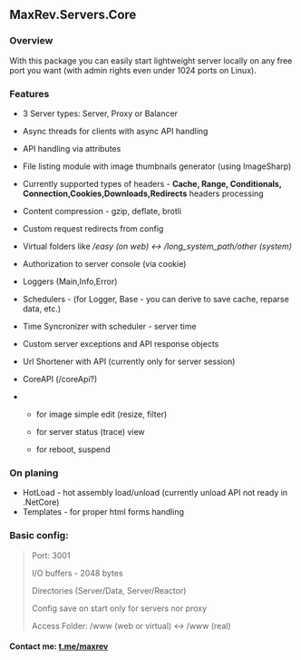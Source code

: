 ## MaxRev.Servers.Core

### Overview

With this package you can easily start lightweight server locally on any free port you want (with admin rights even under 1024 ports on Linux).

### Features 

- 3 Server types: Server, Proxy or Balancer 

- Async threads for clients with async API handling

- API handling via attributes 

- File listing module with image thumbnails generator (using ImageSharp)

- Currently  supported types of headers - **Cache, Range, Conditionals, Connection,Cookies,Downloads,Redirects** headers processing

- Content compression - gzip, deflate, brotli

- Custom request redirects from config

- Virtual folders like */easy (on web) <-> /long_system_path/other (system)*

- Authorization to server console (via cookie)

- Loggers (Main,Info,Error)

- Schedulers - (for Logger, Base - you can derive to save cache, reparse data, etc.)

- Time Syncronizer with scheduler - server time

- Custom server exceptions and API response objects

- Url Shortener with API (currently only for server session)

- CoreAPI (/coreApi?)

- - for image simple edit (resize, filter) 

  - for server status (trace) view
  - for reboot, suspend

### On planing

- HotLoad - hot assembly load/unload (currently unload API not ready in .NetCore)
- Templates - for proper html forms handling 

### Basic config: 

>Port: 3001
>
>I/O buffers - 2048 bytes
>
>Directories (Server/Data, Server/Reactor)
>
>Config save on start only for servers nor proxy
>
>Access Folder: /www (web or virtual) <-> /www (real)



#### Contact me: [t.me/maxrev](http://t.me/maxrev)



